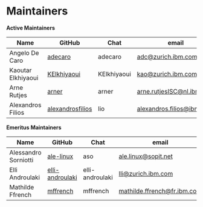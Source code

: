 Maintainers
===========

**Active Maintainers**

| Name               | GitHub                               | Chat        | email                       |
|--------------------|--------------------------------------|-------------|-----------------------------|
| Angelo De Caro     | [adecaro][adecaro]                   | adecaro     | <adc@zurich.ibm.com>        |
| Kaoutar Elkhiyaoui | [KElkhiyaoui][KElkhiyaoui]           | KElkhiyaoui | <kao@zurich.ibm.com>        |
| Arne Rutjes        | [arner][arner]                       | arner       | <arne.rutjesISC@nl.ibm.com> |
| Alexandros Filios  | [alexandrosfilios][alexandrosfilios] | lio         | <alexandros.filios@ibm.com> |

**Emeritus Maintainers**

| Name | GitHub | Chat | email
|------|--------|------|----------------------
| Alessandro Sorniotti | [ale-linux][ale-linux] | aso | <ale.linux@sopit.net>
| Elli Androulaki | [elli-androulaki][elli-androulaki] | elli-androulaki | <lli@zurich.ibm.com>
| Mathilde Ffrench | [mffrench][mffrench] | mffrench | <mathilde.ffrench@fr.ibm.com>

[elli-androulaki]: https://github.com/elli-androulaki
[adecaro]: https://github.com/adecaro
[KElkhiyaoui]: https://github.com/KElkhiyaoui
[mffrench]: https://github.com/mffrench
[ale-linux]: https://github.com/ale-linux
[arner]: https://github.com/arner
[alexandrosfilios]: https://github.com/alexandrosfilios
